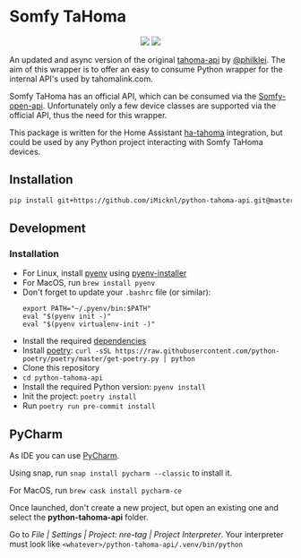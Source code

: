 # Somfy TaHoma

<p align=center>
    <a href="https://github.com/iMicknl/python-tahoma-api/actions"><img src="https://github.com/iMicknl/python-tahoma-api/workflows/CI/badge.svg"/></a>
    <a href="https://github.com/psf/black"><img src="https://img.shields.io/badge/code%20style-black-000000.svg" /></a>
</p>

An updated and async version of the original [tahoma-api](https://github.com/philklei/tahoma-api) by [@philklei](https://github.com/philklei). The aim of this wrapper is to offer an easy to consume Python wrapper for the internal API's used by tahomalink.com.

Somfy TaHoma has an official API, which can be consumed via the [Somfy-open-api](https://github.com/tetienne/somfy-open-api). Unfortunately only a few device classes are supported via the official API, thus the need for this wrapper.

This package is written for the Home Assistant [ha-tahoma](https://github.com/iMicknl/ha-tahoma) integration, but could be used by any Python project interacting with Somfy TaHoma devices.

## Installation

```bash
pip install git+https://github.com/iMicknl/python-tahoma-api.git@master#tahoma_api
```

## Development

### Installation

- For Linux, install [pyenv](https://github.com/pyenv/pyenv) using [pyenv-installer](https://github.com/pyenv/pyenv-installer)
- For MacOS, run `brew install pyenv`
- Don't forget to update your `.bashrc` file (or similar):
  ```
  export PATH="~/.pyenv/bin:$PATH"
  eval "$(pyenv init -)"
  eval "$(pyenv virtualenv-init -)"
  ```
- Install the required [dependencies](https://github.com/pyenv/pyenv/wiki#suggested-build-environment)
- Install [poetry](https://python-poetry.org): `curl -sSL https://raw.githubusercontent.com/python-poetry/poetry/master/get-poetry.py | python`
- Clone this repository
- `cd python-tahoma-api`
- Install the required Python version: `pyenv install`
- Init the project: `poetry install`
- Run `poetry run pre-commit install`

## PyCharm

As IDE you can use [PyCharm](https://www.jetbrains.com/pycharm/).

Using snap, run `snap install pycharm --classic` to install it.

For MacOS, run `brew cask install pycharm-ce`

Once launched, don't create a new project, but open an existing one and select the **python-tahoma-api** folder.

Go to _File | Settings | Project: nre-tag | Project Interpreter_. Your interpreter must look like `<whatever>/python-tahoma-api/.venv/bin/python`
